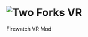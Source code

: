 # ![Two Forks VR](https://user-images.githubusercontent.com/3955124/167096735-4da5bf0e-b337-4534-a548-146e9a5ebedd.png)

Firewatch VR Mod
